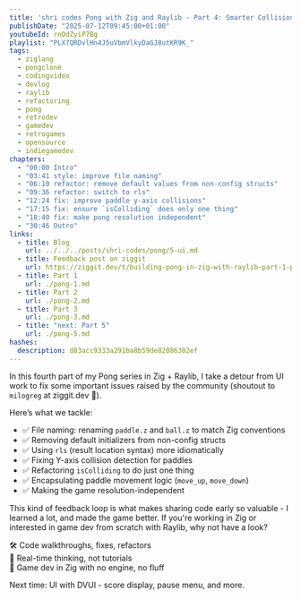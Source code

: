 ```yaml
---
title: 'shri codes Pong with Zig and Raylib - Part 4: Smarter Collisions & Cleaner Code'
publishDate: "2025-07-12T09:45:00+01:00"
youtubeId: rnOdZyiP7Bg
playlist: "PLX7QRDvlHn4J5uVbmVlkyDaGJ8utKR9K_"
tags:
  - ziglang
  - pongclone
  - codingvideo
  - devlog
  - raylib
  - refactoring
  - pong
  - retrodev
  - gamedev
  - retrogames
  - opensource
  - indiegamedev
chapters:
  - "00:00 Intro"
  - "03:41 style: improve file naming"
  - "06:10 refactor: remove default values from non-config structs"
  - "09:36 refactor: switch to rls"
  - "12:24 fix: improve paddle y-axis collisions"
  - "17:15 fix: ensure `isColliding` does only one thing"
  - "18:40 fix: make pong resolution independent"
  - "30:46 Outro"
links:
  - title: Blog
    url: ../../../posts/shri-codes/pong/5-ui.md
  - title: Feedback post on ziggit
    url: https://ziggit.dev/t/building-pong-in-zig-with-raylib-part-1-paddles-and-a-ball/10768/1
  - title: Part 1
    url: ./pong-1.md
  - title: Part 2
    url: ./pong-2.md
  - title: Part 3
    url: ./pong-3.md
  - title: "next: Part 5"
    url: ./pong-5.md
hashes:
  description: d83acc9333a291ba8b59de82086302ef
---
```


In this fourth part of my Pong series in Zig + Raylib, I take a detour from UI
work to fix some important issues raised by the community (shoutout to
`milogreg` at ziggit.dev 🙌).

Here’s what we tackle:

- ✅ File naming: renaming `paddle.z` and `ball.z` to match Zig conventions
- ✅ Removing default initializers from non-config structs
- ✅ Using `rls` (result location syntax) more idiomatically
- ✅ Fixing Y-axis collision detection for paddles
- ✅ Refactoring `isColliding` to do just one thing
- ✅ Encapsulating paddle movement logic (`move_up`, `move_down`)
- ✅ Making the game resolution-independent

This kind of feedback loop is what makes sharing code early so valuable - I
learned a lot, and made the game better. If you're working in Zig or interested
in game dev from scratch with Raylib, why not have a look?

🛠️ Code walkthroughs, fixes, refactors  
🧠 Real-time thinking, not tutorials  
👾 Game dev in Zig with no engine, no fluff

Next time: UI with DVUI - score display, pause menu, and more.
